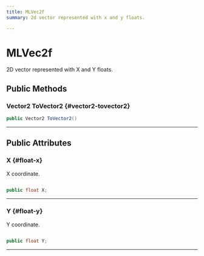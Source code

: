 ```yaml
---
title: MLVec2f
summary: 2d vector represented with x and y floats. 

---
```


# MLVec2f




2D vector represented with X and Y floats.   





## Public Methods

### Vector2 ToVector2 {#vector2-tovector2}

```csharp
public Vector2 ToVector2()
```






-----------

## Public Attributes

### X {#float-x}

X coordinate. 

```csharp

public float X;

```






-----------

### Y {#float-y}

Y coordinate. 

```csharp

public float Y;

```






-----------

